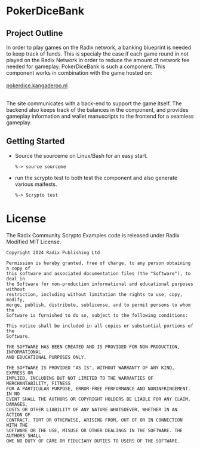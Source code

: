 # PokerDiceBank

## Project Outline

In order to play games on the Radix network, a banking blueprint is needed to keep track of funds. This is specialy the case if each game round in not played on the Radix Network in order to reduce the amount
of network fee needed for gameplay. 
PokerDiceBank is such a component. This component works in combination with the game hosted on:</br></br>
<a href="https://pokerdice.kangaderoo.nl">pokerdice.kangaderoo.nl</a></br></br>

The site communicates with a back-end to support the game itself. The backend also keeps track of the balances in the component, and provides gameplay information and wallet manuscripts to the frontend for a seamless gameplay.


## Getting Started
-   Source the sourceme on Linux/Bash for an easy start.

        %-> source sourceme

-   run the scrypto test to both test the component and also generate various maifests.

        %-> Scrypto test


# License

The Radix Community Scrypto Examples code is released under Radix Modified MIT License.

    Copyright 2024 Radix Publishing Ltd

    Permission is hereby granted, free of charge, to any person obtaining a copy of
    this software and associated documentation files (the "Software"), to deal in
    the Software for non-production informational and educational purposes without
    restriction, including without limitation the rights to use, copy, modify,
    merge, publish, distribute, sublicense, and to permit persons to whom the
    Software is furnished to do so, subject to the following conditions:

    This notice shall be included in all copies or substantial portions of the
    Software.

    THE SOFTWARE HAS BEEN CREATED AND IS PROVIDED FOR NON-PRODUCTION, INFORMATIONAL
    AND EDUCATIONAL PURPOSES ONLY.

    THE SOFTWARE IS PROVIDED "AS IS", WITHOUT WARRANTY OF ANY KIND, EXPRESS OR
    IMPLIED, INCLUDING BUT NOT LIMITED TO THE WARRANTIES OF MERCHANTABILITY, FITNESS
    FOR A PARTICULAR PURPOSE, ERROR-FREE PERFORMANCE AND NONINFRINGEMENT. IN NO
    EVENT SHALL THE AUTHORS OR COPYRIGHT HOLDERS BE LIABLE FOR ANY CLAIM, DAMAGES,
    COSTS OR OTHER LIABILITY OF ANY NATURE WHATSOEVER, WHETHER IN AN ACTION OF
    CONTRACT, TORT OR OTHERWISE, ARISING FROM, OUT OF OR IN CONNECTION WITH THE
    SOFTWARE OR THE USE, MISUSE OR OTHER DEALINGS IN THE SOFTWARE. THE AUTHORS SHALL
    OWE NO DUTY OF CARE OR FIDUCIARY DUTIES TO USERS OF THE SOFTWARE.